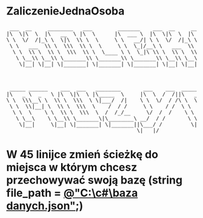 # ZaliczenieJednaOsoba
<pre>
 ___  __     ________   ___        _______    ___  __     ________         ___   ________             
|\  \|\  \  |\   __  \ |\  \      |\  ___ \  |\  \|\  \  |\   ____\       |\  \ |\   __  \            
\ \  \/  /|_\ \  \|\  \\ \  \     \ \   __/| \ \  \/  /|_\ \  \___|       \ \  \\ \  \|\  \           
 \ \   ___  \\ \  \\\  \\ \  \     \ \  \_|/__\ \   ___  \\ \  \        __ \ \  \\ \   __  \          
  \ \  \\ \  \\ \  \\\  \\ \  \____ \ \  \_|\ \\ \  \\ \  \\ \  \____  |\  \\_\  \\ \  \ \  \         
   \ \__\\ \__\\ \_______\\ \_______\\ \_______\\ \__\\ \__\\ \_______\\ \________\\ \__\ \__\        
    \|__| \|__| \|_______| \|_______| \|_______| \|__| \|__| \|_______| \|________| \|__|\|__|        
                                                                                                      
                                                                                                      
                                                                                                      
 _____ ______    ___  ___   ________       ___    ___  ________   ________   ________    ________     
|\   _ \  _   \ |\  \|\  \ |\_____  \     |\  \  /  /||\   ____\ |\_____  \ |\   ___  \ |\   __  \    
\ \  \\\__\ \  \\ \  \\\  \ \|___/  /|    \ \  \/  / /\ \  \___|  \|___/  /|\ \  \\ \  \\ \  \|\  \   
 \ \  \\|__| \  \\ \  \\\  \    /  / /     \ \    / /  \ \  \         /  / / \ \  \\ \  \\ \   __  \  
  \ \  \    \ \  \\ \  \\\  \  /  /_/__     \/  /  /    \ \  \____   /  /_/__ \ \  \\ \  \\ \  \ \  \ 
   \ \__\    \ \__\\ \_______\|\________\ __/  / /       \ \_______\|\________\\ \__\\ \__\\ \__\ \__\
    \|__|     \|__| \|_______| \|_______||\___/ /         \|_______| \|_______| \|__| \|__| \|__|\|__|
                                         \|___|/                                                      
</pre>
<h1>W 45 linijce zmień ścieżkę do miejsca w którym chcesz przechowywać swoją bazę (string file_path = <u>@"C:\c#\baza danych.json"</u>;)</h1>
